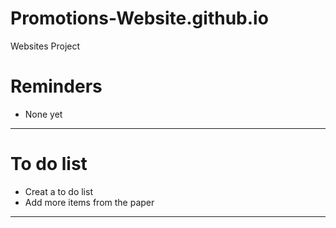 # Promotions-Website.github.io
Websites Project

# Reminders
- None yet

---

# To do list
- Creat a to do list
- Add more items from the paper


---
